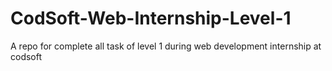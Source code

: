 # CodSoft-Web-Internship-Level-1
A repo for complete all task of level 1 during web development internship at codsoft
